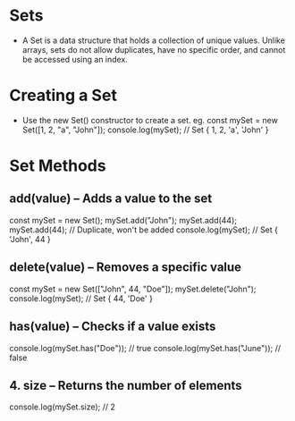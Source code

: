 # Sets
- A Set is a data structure that holds a collection of unique values. Unlike arrays, sets do not allow duplicates, have no specific order, and cannot be accessed using an index.

# Creating a Set
- Use the new Set() constructor to create a set.
eg. const mySet = new Set([1, 2, "a", "John"]);
console.log(mySet); // Set { 1, 2, 'a', 'John' }

# Set Methods
## add(value) – Adds a value to the set
const mySet = new Set();
mySet.add("John");
mySet.add(44);
mySet.add(44); // Duplicate, won't be added
console.log(mySet); // Set { 'John', 44 }
 ##  delete(value) – Removes a specific value
 const mySet = new Set(["John", 44, "Doe"]);
mySet.delete("John");
console.log(mySet); // Set { 44, 'Doe' }

## has(value) – Checks if a value exists
console.log(mySet.has("Doe")); // true
console.log(mySet.has("June")); // false

## 4. size – Returns the number of elements
console.log(mySet.size); // 2


